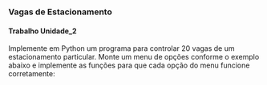<h3>Vagas de Estacionamento</h3>

<h4>Trabalho Unidade_2</h4>


<p>
Implemente em Python um programa para controlar 20 vagas de um estacionamento particular. Monte
um menu de opções conforme o exemplo abaixo e implemente as funções para que cada opção do menu
funcione corretamente:
</p>
